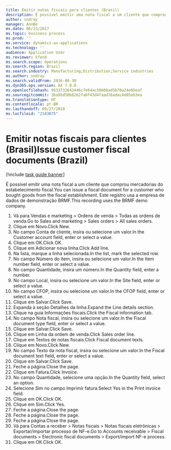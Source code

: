 ```yaml
---
title: Emitir notas fiscais para clientes (Brasil)
description: É possível emitir uma nota fiscal a um cliente que comprou mercadorias do estabelecimento fiscal.
author: sndray
manager: AnnBe
ms.date: 06/23/2017
ms.topic: business-process
ms.prod: ''
ms.service: dynamics-ax-applications
ms.technology: ''
audience: Application User
ms.reviewer: kfend
ms.search.scope: Operations
ms.search.region: Brazil
ms.search.industry: Manufacturing;Distribution;Service industries
ms.author: sndray
ms.search.validFrom: 2016-06-30
ms.dyn365.ops.version: AX 7.0.0
ms.openlocfilehash: 9533732643446c7e64ac58608ad5b78a24e05eaf
ms.sourcegitcommit: 3ba95d50b8262fa0f43d4faad76adac4d05eb3ea
ms.translationtype: HT
ms.contentlocale: pt-BR
ms.lasthandoff: 09/27/2019
ms.locfileid: "2183875"
---
```

# <a name="issue-customer-fiscal-documents-brazil"></a><span data-ttu-id="f4b51-103">Emitir notas fiscais para clientes (Brasil)</span><span class="sxs-lookup"><span data-stu-id="f4b51-103">Issue customer fiscal documents (Brazil)</span></span>

[!include [task guide banner](../../includes/task-guide-banner.md)]

<span data-ttu-id="f4b51-104">É possível emitir uma nota fiscal a um cliente que comprou mercadorias do estabelecimento fiscal.</span><span class="sxs-lookup"><span data-stu-id="f4b51-104">You can issue a fiscal document for a customer who bought goods from the fiscal establishment.</span></span> <span data-ttu-id="f4b51-105">Este registro usa a empresa de dados de demonstração BRMF.</span><span class="sxs-lookup"><span data-stu-id="f4b51-105">This recording uses the BRMF demo company.</span></span>

1. <span data-ttu-id="f4b51-106">Vá para Vendas e marketing > Ordens de venda > Todas as ordens de venda.</span><span class="sxs-lookup"><span data-stu-id="f4b51-106">Go to Sales and marketing > Sales orders > All sales orders.</span></span>
2. <span data-ttu-id="f4b51-107">Clique em Novo.</span><span class="sxs-lookup"><span data-stu-id="f4b51-107">Click New.</span></span>
3. <span data-ttu-id="f4b51-108">No campo Conta de cliente, insira ou selecione um valor.</span><span class="sxs-lookup"><span data-stu-id="f4b51-108">In the Customer account field, enter or select a value.</span></span>
4. <span data-ttu-id="f4b51-109">Clique em OK.</span><span class="sxs-lookup"><span data-stu-id="f4b51-109">Click OK.</span></span>
5. <span data-ttu-id="f4b51-110">Clique em Adicionar nova linha.</span><span class="sxs-lookup"><span data-stu-id="f4b51-110">Click Add line.</span></span>
6. <span data-ttu-id="f4b51-111">Na lista, marque a linha selecionada.</span><span class="sxs-lookup"><span data-stu-id="f4b51-111">In the list, mark the selected row.</span></span>
7. <span data-ttu-id="f4b51-112">No campo Número do item, insira ou selecione um valor.</span><span class="sxs-lookup"><span data-stu-id="f4b51-112">In the Item number field, enter or select a value.</span></span>
8. <span data-ttu-id="f4b51-113">No campo Quantidade, insira um número.</span><span class="sxs-lookup"><span data-stu-id="f4b51-113">In the Quantity field, enter a number.</span></span>
9. <span data-ttu-id="f4b51-114">No campo Local, insira ou selecione um valor.</span><span class="sxs-lookup"><span data-stu-id="f4b51-114">In the Site field, enter or select a value.</span></span>
10. <span data-ttu-id="f4b51-115">No campo CFOP, insira ou selecione um valor.</span><span class="sxs-lookup"><span data-stu-id="f4b51-115">In the CFOP field, enter or select a value.</span></span>
11. <span data-ttu-id="f4b51-116">Clique em Salvar.</span><span class="sxs-lookup"><span data-stu-id="f4b51-116">Click Save.</span></span>
12. <span data-ttu-id="f4b51-117">Expanda a seção Detalhes da linha.</span><span class="sxs-lookup"><span data-stu-id="f4b51-117">Expand the Line details section.</span></span>
13. <span data-ttu-id="f4b51-118">Clique na guia Informações fiscais.</span><span class="sxs-lookup"><span data-stu-id="f4b51-118">Click the Fiscal information tab.</span></span>
14. <span data-ttu-id="f4b51-119">No campo Nota fiscal, insira ou selecione um valor.</span><span class="sxs-lookup"><span data-stu-id="f4b51-119">In the Fiscal document type field, enter or select a value.</span></span>
15. <span data-ttu-id="f4b51-120">Clique em Salvar.</span><span class="sxs-lookup"><span data-stu-id="f4b51-120">Click Save.</span></span>
16. <span data-ttu-id="f4b51-121">Clique em Linha da ordem de venda.</span><span class="sxs-lookup"><span data-stu-id="f4b51-121">Click Sales order line.</span></span>
17. <span data-ttu-id="f4b51-122">Clique em Textos de notas fiscais.</span><span class="sxs-lookup"><span data-stu-id="f4b51-122">Click Fiscal document texts.</span></span>
18. <span data-ttu-id="f4b51-123">Clique em Novo.</span><span class="sxs-lookup"><span data-stu-id="f4b51-123">Click New.</span></span>
19. <span data-ttu-id="f4b51-124">No campo Texto da nota fiscal, insira ou selecione um valor.</span><span class="sxs-lookup"><span data-stu-id="f4b51-124">In the Fiscal document text field, enter or select a value.</span></span>
20. <span data-ttu-id="f4b51-125">Clique em Salvar.</span><span class="sxs-lookup"><span data-stu-id="f4b51-125">Click Save.</span></span>
21. <span data-ttu-id="f4b51-126">Feche a página.</span><span class="sxs-lookup"><span data-stu-id="f4b51-126">Close the page.</span></span>
22. <span data-ttu-id="f4b51-127">Clique em Fatura.</span><span class="sxs-lookup"><span data-stu-id="f4b51-127">Click Invoice.</span></span>
23. <span data-ttu-id="f4b51-128">No campo Quantidade, selecione uma opção.</span><span class="sxs-lookup"><span data-stu-id="f4b51-128">In the Quantity field, select an option.</span></span>
24. <span data-ttu-id="f4b51-129">Selecione Sim no campo Imprimir fatura.</span><span class="sxs-lookup"><span data-stu-id="f4b51-129">Select Yes in the Print invoice field.</span></span>
25. <span data-ttu-id="f4b51-130">Clique em OK.</span><span class="sxs-lookup"><span data-stu-id="f4b51-130">Click OK.</span></span>
26. <span data-ttu-id="f4b51-131">Clique em Sim.</span><span class="sxs-lookup"><span data-stu-id="f4b51-131">Click Yes.</span></span>
27. <span data-ttu-id="f4b51-132">Feche a página.</span><span class="sxs-lookup"><span data-stu-id="f4b51-132">Close the page.</span></span>
28. <span data-ttu-id="f4b51-133">Feche a página.</span><span class="sxs-lookup"><span data-stu-id="f4b51-133">Close the page.</span></span>
29. <span data-ttu-id="f4b51-134">Feche a página.</span><span class="sxs-lookup"><span data-stu-id="f4b51-134">Close the page.</span></span>
30. <span data-ttu-id="f4b51-135">Vá para Contas a receber > Notas fiscais > Notas fiscais eletrônicas > Exportar/importar processo de NF-e.</span><span class="sxs-lookup"><span data-stu-id="f4b51-135">Go to Accounts receivable > Fiscal documents > Electronic fiscal documents > Export/import NF-e process.</span></span>
31. <span data-ttu-id="f4b51-136">Clique em OK.</span><span class="sxs-lookup"><span data-stu-id="f4b51-136">Click OK.</span></span>

